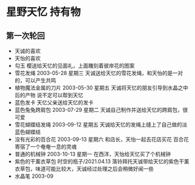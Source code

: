 # 星野天忆 持有物

## 第一次轮回

* 天诚的喜欢
* 天怡的喜欢
* 勾玉
  樱送给天忆的见面礼，上面雕刻着彼岸花的图案
* 雪花发绳
  2003-05-28 星期三
  天诚送给天忆的雪花发绳，和天怡的是一对的，可以产生共鸣
* 植物魔法金属的刀片
  2003-05-30 星期五
  天诚将天忆的朋友引导到水晶之中后的产物
  说不定可以帮到天忆
* 蓝色发卡
  天忆父亲送给天忆的发卡
* 蓝色兔兔跨肩包
  2003-07-29 星期二
  天诚自己制作并送给天忆的跨肩包，很可爱
* 雪花蝴蝶结发绳
  2003-09-12 星期五
  天诚给天忆的发绳上缝上了自己做的淡蓝色蝴蝶结
* 没有光彩的百合花
  2003-09-13 星期六
  和店长，天怡一起去花店买花
  百合花寄宿了一个奄奄一息的灵魂
* 普通的机械钟
  2003-10-13 星期一
  在西洋，天怡给天忆买了个机械钟
* 紫色的干薰衣草包 
  时空的瓶子/2021.04.13
  落铃拜托天诚带给天忆的紫色干薰衣草包，味道可能比较大，天诚经过处理之后会稍微好闻一些
* 水晶笔
  2003-09